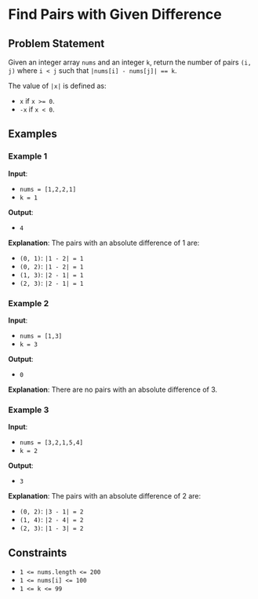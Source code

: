 # Find Pairs with Given Difference

## Problem Statement

Given an integer array `nums` and an integer `k`, return the number of pairs `(i, j)` where `i < j` such that `|nums[i] - nums[j]| == k`.

The value of `|x|` is defined as:

- `x` if `x >= 0`.
- `-x` if `x < 0`.

## Examples

### Example 1

**Input**:
- `nums = [1,2,2,1]`
- `k = 1`

**Output**:
- `4`

**Explanation**: The pairs with an absolute difference of 1 are:
- `(0, 1)`: `|1 - 2| = 1`
- `(0, 2)`: `|1 - 2| = 1`
- `(1, 3)`: `|2 - 1| = 1`
- `(2, 3)`: `|2 - 1| = 1`

### Example 2

**Input**:
- `nums = [1,3]`
- `k = 3`

**Output**:
- `0`

**Explanation**: There are no pairs with an absolute difference of 3.

### Example 3

**Input**:
- `nums = [3,2,1,5,4]`
- `k = 2`

**Output**:
- `3`

**Explanation**: The pairs with an absolute difference of 2 are:
- `(0, 2)`: `|3 - 1| = 2`
- `(1, 4)`: `|2 - 4| = 2`
- `(2, 3)`: `|1 - 3| = 2`

## Constraints

- `1 <= nums.length <= 200`
- `1 <= nums[i] <= 100`
- `1 <= k <= 99`
